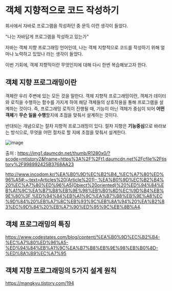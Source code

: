 # 객체 지향적으로 코드 작성하기



회사에서 자바로 프로그램을 작성하던 중 문득 이런 생각이 들었다.

"나는 자바답게 프로그램을 작성하고 있는가"

자바는 객체 지향 프로그래밍 언어인데, 나는 객체 지향적으로 코드를 작성하기 위해 얼마나 노력하고 있었나 라는 생각이 들었다.

이번 기회에, 객체 지향적이란 무엇인지에 대해 다시 한번 복습해보고자 한다.



## 객체 지향 프로그래밍이란



 객체란 우리 주변에 있는 모든 것을 말한다. 객체 지향적 프로그래밍이란, 객체가 데이터와 로직을 수행하는 함수를 가지게 하여 해당 객체들의 상호작용을 통해 프로그램을 설계하는 것이다. 즉, 프로그래밍 로직이 진행될 때, 기능이 아닌 객체가 중심이 되어 **어떤 객체**가 **무슨 일을 수행**할지에 초점을 맞춰서 설계하는 것이다.



 반대되는 개념으로는 절차 지향적 프로그래밍이 있다. 절차 지향은 **기능중심**으로 바라보는 방식으로, 무엇을 어떤 절차로 할 지에 초점을 맞춰서 설계한다. 



![image](https://img1.daumcdn.net/thumb/R1280x0/?scode=mtistory2&fname=https%3A%2F%2Ft1.daumcdn.net%2Fcfile%2Ftistory%2F998992425B3768AA23)



출처 : https://img1.daumcdn.net/thumb/R1280x0/?scode=mtistory2&fname=https%3A%2F%2Ft1.daumcdn.net%2Fcfile%2Ftistory%2F998992425B3768AA23







http://www.incodom.kr/%EA%B0%9D%EC%B2%B4_%EC%A7%80%ED%96%A5#:~:text=Articles%20(Article%201)-,%EA%B0%9D%EC%B2%B4%20%EC%A7%80%ED%96%A5(Object%20oriented)%20%ED%94%84%EB%A1%9C%EA%B7%B8%EB%9E%98%EB%B0%8D%EC%9D%B4%EB%9E%80%3F,%ED%94%84%EB%A1%9C%EA%B7%B8%EB%9E%A8%EC%9D%84%20%EB%A7%8C%EB%93%9C%EB%8A%94%20%EA%B2%83%EC%9D%84%20%EB%A7%90%ED%95%9C%EB%8B%A4.

## 객체 프로그래밍의 특징



https://www.codestates.com/blog/content/%EA%B0%9D%EC%B2%B4-%EC%A7%80%ED%96%A5-%ED%94%84%EB%A1%9C%EA%B7%B8%EB%9E%98%EB%B0%8D-%ED%8A%B9%EC%A7%95



## 객체 지향 프로그래밍의 5가지 설계 원칙

https://mangkyu.tistory.com/194



